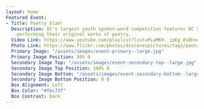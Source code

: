 ```yaml
---
layout: home
Featured Event:
- Title: Poetry Slam!
  Description: DC's largest youth spoken-word competition features DC SCORES students
    performing their original works of poetry.
  Video Link: https://www.youtube.com/playlist?list=PLaMKH-_ipEg_8sBhnn6F1zM5l_GE7jIFh
  Photo Link: https://www.flickr.com/photos/dcscorespictures/tags/poetryslam/
  Primary Image: "/assets/images/event-primary--large.jpg"
  Primary Image Position: 50% 0
  Secondary Image Top: "/assets/images/event-secondary-top--large.jpg"
  Secondary Image Top Position: 100% 0
  Secondary Image Bottom: "/assets/images/event-secondary-bottom--large.jpg"
  Secondary Image Bottom Position: 0 0
  Box Alignment: Left
  Box Color: "#fec737"
  Box Contrast: Dark
---
```



